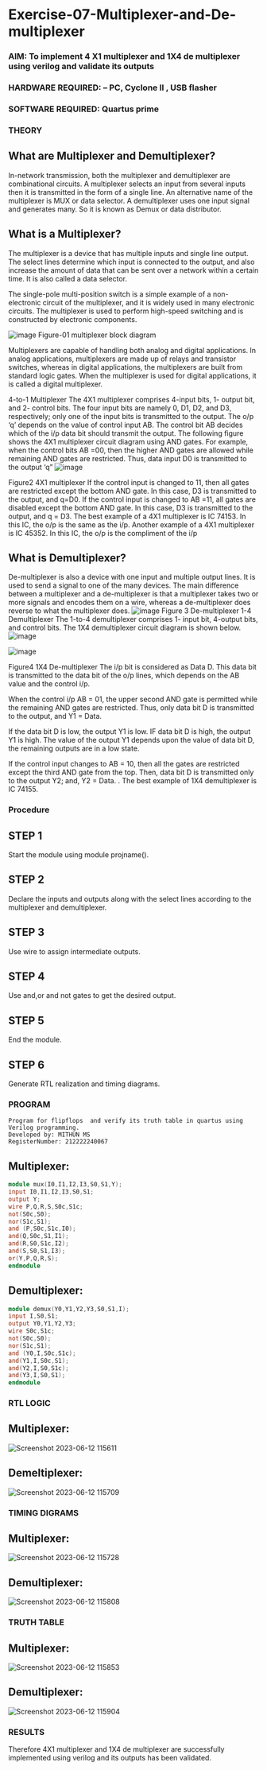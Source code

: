 # Exercise-07-Multiplexer-and-De-multiplexer
### AIM: To implement 4 X1 multiplexer and 1X4 de multiplexer using verilog and validate its outputs
### HARDWARE REQUIRED:  – PC, Cyclone II , USB flasher
### SOFTWARE REQUIRED:   Quartus prime
### THEORY 

## What are Multiplexer and Demultiplexer?
In-network transmission, both the multiplexer and demultiplexer are combinational circuits. A multiplexer selects an input from several inputs then it is transmitted in the form of a single line. An alternative name of the multiplexer is MUX or data selector. A demultiplexer uses one input signal and generates many. So it is known as Demux or data distributor.

## What is a Multiplexer?
The multiplexer is a device that has multiple inputs and single line output. The select lines determine which input is connected to the output, and also increase the amount of data that can be sent over a network within a certain time. It is also called a data selector.

The single-pole multi-position switch is a simple example of a non-electronic circuit of the multiplexer, and it is widely used in many electronic circuits. The multiplexer is used to perform high-speed switching and is constructed by electronic components.

![image](https://user-images.githubusercontent.com/36288975/170912485-73c395c7-23c0-4e78-a53d-a2f0d07d9662.png)
          Figure-01 multiplexer block diagram 

Multiplexers are capable of handling both analog and digital applications. In analog applications, multiplexers are made up of relays and transistor switches, whereas in digital applications, the multiplexers are built from standard logic gates. When the multiplexer is used for digital applications, it is called a digital multiplexer.

4-to-1 Multiplexer
The 4X1 multiplexer comprises 4-input bits, 1- output bit, and 2- control bits. The four input bits are namely 0, D1, D2, and D3, respectively; only one of the input bits is transmitted to the output. The o/p ‘q’ depends on the value of control input AB. The control bit AB decides which of the i/p data bit should transmit the output. The following figure shows the 4X1 multiplexer circuit diagram using AND gates. For example, when the control bits AB =00, then the higher AND gates are allowed while remaining AND gates are restricted. Thus, data input D0 is transmitted to the output ‘q”
![image](https://user-images.githubusercontent.com/36288975/170912568-3598c60a-5035-41f3-b0c4-ccedba13aca5.png)


Figure2 4X1 multiplexer 
If the control input is changed to 11, then all gates are restricted except the bottom AND gate. In this case, D3 is transmitted to the output, and q=D0. If the control input is changed to AB =11, all gates are disabled except the bottom AND gate. In this case, D3 is transmitted to the output, and q = D3. The best example of a 4X1 multiplexer is IC 74153. In this IC, the o/p is the same as the i/p. Another example of a 4X1 multiplexer is IC 45352. In this IC, the o/p is the compliment of the i/p


## What is Demultiplexer?
De-multiplexer is also a device with one input and multiple output lines. It is used to send a signal to one of the many devices. The main difference between a multiplexer and a de-multiplexer is that a multiplexer takes two or more signals and encodes them on a wire, whereas a de-multiplexer does reverse to what the multiplexer does.
![image](https://user-images.githubusercontent.com/36288975/170912606-a30e4b74-1726-4430-b245-2c3c3d9c232d.png)
Figure 3 De-multiplexer 
1-4 Demultiplexer
The 1-to-4 demultiplexer comprises 1- input bit, 4-output bits, and control bits. The 1X4 demultiplexer circuit diagram is shown below.![image](https://user-images.githubusercontent.com/36288975/170912683-00fb746a-1d45-4023-91d1-3a70b841073c.png)

![image](https://user-images.githubusercontent.com/36288975/170912741-7cbd52af-7e0d-4be3-b5c6-6fb9c4eca7c9.png)

Figure4 1X4 De-multiplexer 
The i/p bit is considered as Data D. This data bit is transmitted to the data bit of the o/p lines, which depends on the AB value and the control i/p.

When the control i/p AB = 01, the upper second AND gate is permitted while the remaining AND gates are restricted. Thus, only data bit D is transmitted to the output, and Y1 = Data.

If the data bit D is low, the output Y1 is low. IF data bit D is high, the output Y1 is high. The value of the output Y1 depends upon the value of data bit D, the remaining outputs are in a low state.

If the control input changes to AB = 10, then all the gates are restricted except the third AND gate from the top. Then, data bit D is transmitted only to the output Y2; and, Y2 = Data. . The best example of 1X4 demultiplexer is IC 74155.

 
 
### Procedure
## STEP 1
Start the module using module projname().

## STEP 2
Declare the inputs and outputs along with the select lines according to the multiplexer and demultiplexer.

## STEP 3
Use wire to assign intermediate outputs.

## STEP 4
Use and,or and not gates to get the desired output.

## STEP 5
End the module.

## STEP 6
Generate RTL realization and timing diagrams.

### PROGRAM 
```
Program for flipflops  and verify its truth table in quartus using Verilog programming.
Developed by: MITHUN MS
RegisterNumber: 212222240067
```
## Multiplexer:
```verilog
module mux(I0,I1,I2,I3,S0,S1,Y);
input I0,I1,I2,I3,S0,S1;
output Y;
wire P,Q,R,S,S0c,S1c;
not(S0c,S0);
nor(S1c,S1);
and (P,S0c,S1c,I0);
and(Q,S0c,S1,I1);
and(R,S0,S1c,I2);
and(S,S0,S1,I3);
or(Y,P,Q,R,S);
endmodule
```
## Demultiplexer:
```verilog
module demux(Y0,Y1,Y2,Y3,S0,S1,I);
input I,S0,S1;
output Y0,Y1,Y2,Y3;
wire S0c,S1c;
not(S0c,S0);
nor(S1c,S1);
and (Y0,I,S0c,S1c);
and(Y1,I,S0c,S1);
and(Y2,I,S0,S1c);
and(Y3,I,S0,S1);
endmodule
```

### RTL LOGIC  

## Multiplexer:
![Screenshot 2023-06-12 115611](https://github.com/Aakashraj04/Exercise-07-Multiplexer-and-De-multiplexer/assets/121117266/9f09b8b6-3955-4ffc-ac3b-efd99fe13164)

## Demeltiplexer:
![Screenshot 2023-06-12 115709](https://github.com/Aakashraj04/Exercise-07-Multiplexer-and-De-multiplexer/assets/121117266/3b78f8a0-ea9c-4e1b-b0a0-9d569fb41dbf)





### TIMING DIGRAMS  
## Multiplexer:
![Screenshot 2023-06-12 115728](https://github.com/Aakashraj04/Exercise-07-Multiplexer-and-De-multiplexer/assets/121117266/66e97f70-bac3-4a66-abcb-93b5ffac3d87)


## Demultiplexer:
![Screenshot 2023-06-12 115808](https://github.com/Aakashraj04/Exercise-07-Multiplexer-and-De-multiplexer/assets/121117266/5a6b5e70-e3f4-4022-8b88-7da11afe387a)




### TRUTH TABLE 
## Multiplexer:
![Screenshot 2023-06-12 115853](https://github.com/Aakashraj04/Exercise-07-Multiplexer-and-De-multiplexer/assets/121117266/e01b6be8-7d4d-4f3e-a8e2-98f53855c263)


## Demultiplexer:
![Screenshot 2023-06-12 115904](https://github.com/Aakashraj04/Exercise-07-Multiplexer-and-De-multiplexer/assets/121117266/00741e62-28e1-407c-9e6a-4d9b5aa7f2ea)



### RESULTS 
Therefore 4X1 multiplexer and 1X4 de multiplexer are successfully implemented using verilog and its outputs has been validated.
